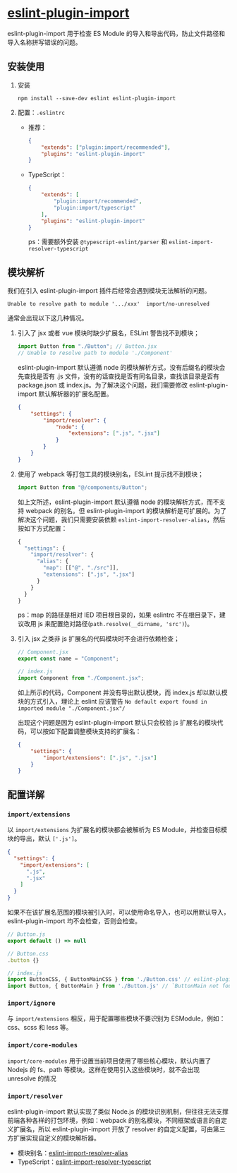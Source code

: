 # [eslint-plugin-import](https://github.com/import-js/eslint-plugin-import)

eslint-plugin-import 用于检查 ES Module 的导入和导出代码，防止文件路径和导入名称拼写错误的问题。

## 安装使用

1. 安装

    ```shell
    npm install --save-dev eslint eslint-plugin-import
    ```

2. 配置：`.eslintrc`

    - 推荐：

        ```json
        {
            "extends": ["plugin:import/recommended"],
            "plugins": "eslint-plugin-import"
        }
        ```

    - TypeScript：

        ```json
        {
            "extends": [
                "plugin:import/recommended",
                "plugin:import/typescript"
            ],
            "plugins": "eslint-plugin-import"
        }
        ```

        ps：需要额外安装 `@typescript-eslint/parser` 和 `eslint-import-resolver-typescript`

## 模块解析

我们在引入 eslint-plugin-import 插件后经常会遇到模块无法解析的问题。

```
Unable to resolve path to module '.../xxx'  import/no-unresolved
```

通常会出现以下这几种情况。

1. 引入了 jsx 或者 vue 模块时缺少扩展名，ESLint 警告找不到模块；

    ```js
    import Button from "./Button"; // Button.jsx
    // Unable to resolve path to module './Component'
    ```

    eslint-plugin-import 默认遵循 node 的模块解析方式，没有后缀名的模块会先查找是否有 .js 文件，没有的话查找是否有同名目录，查找该目录是否有 package.json 或 index.js。为了解决这个问题，我们需要修改 eslint-plugin-import 默认解析器的扩展名配置。

    ```json
    {
        "settings": {
            "import/resolver": {
                "node": {
                    "extensions": [".js", ".jsx"]
                }
            }
        }
    }
    ```

2. 使用了 webpack 等打包工具的模块别名，ESLint 提示找不到模块；

    ```js
    import Button from "@/components/Button";
    ```

    如上文所述，eslint-plugin-import 默认遵循 node 的模块解析方式，而不支持 webpack 的别名。但 eslint-plugin-import 的模块解析是可扩展的。为了解决这个问题，我们只需要安装依赖 `eslint-import-resolver-alias`，然后按如下方式配置：

    ```js
    {
      "settings": {
        "import/resolver": {
          "alias": {
            "map": [["@", "./src"]],
            "extensions": [".js", ".jsx"]
          }
        }
      }
    }
    ```

    ps：map 的路径是相对 IED 项目根目录的，如果 eslintrc 不在根目录下，建议改用 js 来配置绝对路径(`path.resolve(__dirname, 'src')`)。

3. 引入 jsx 之类非 js 扩展名的代码模块时不会进行依赖检查；

    ```js
    // Component.jsx
    export const name = "Component";

    // index.js
    import Component from "./Component.jsx";
    ```

    如上所示的代码，Component 并没有导出默认模块，而 index.js 却以默认模块的方式引入，理论上 eslint 应该警告 `No default export found in imported module "./Component.jsx"/`

    出现这个问题是因为 eslint-plugin-import 默认只会校验 js 扩展名的模块代码，可以按如下配置调整模块支持的扩展名：

    ```json
    {
        "settings": {
            "import/extensions": [".js", ".jsx"]
        }
    }
    ```

## 配置详解

### `import/extensions`

以 `import/extensions` 为扩展名的模块都会被解析为 ES Module，并检查目标模块的导出，默认 `['.js']`。

```json
{
  "settings": {
    "import/extensions": [
      ".js",
      ".jsx"
    ]
  }
}
```

如果不在该扩展名范围的模块被引入时，可以使用命名导入，也可以用默认导入，eslint-plugin-import 均不会检查，否则会检查。

```js
// Button.js
export default () => null

// Button.css
.button {}

// index.js
import ButtonCSS, { ButtonMainCSS } from './Button.css' // eslint-plugin-import ignore css module
import Button, { ButtonMain } from './Button.js' // `ButtonMain not found in './Component.jsx'`
```

### `import/ignore`

与 `import/extensions` 相反，用于配置哪些模块不要识别为 ESModule，例如：css、scss 和 less 等。

### `import/core-modules`

`import/core-modules` 用于设置当前项目使用了哪些核心模块，默认内置了 Nodejs 的 fs、path 等模块。这样在使用引入这些模块时，就不会出现 unresolve 的情况

### `import/resolver`

eslint-plugin-import 默认实现了类似 Node.js 的模块识别机制，但往往无法支撑前端各种各样的打包环境，例如：webpack 的别名模块，不同框架或语言的自定义扩展名，所以 eslint-plugin-import 开放了 resolver 的自定义配置，可由第三方扩展实现自定义的模块解析器。

- 模块别名：[eslint-import-resolver-alias](https://www.npmjs.com/package/eslint-import-resolver-alias)
- TypeScript：[eslint-import-resolver-typescript](https://www.npmjs.com/package/eslint-import-resolver-typescript)


